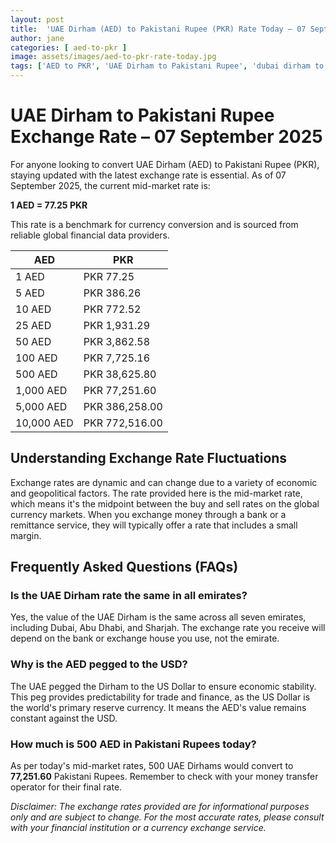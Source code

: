 ```yaml
---
layout: post
title:  'UAE Dirham (AED) to Pakistani Rupee (PKR) Rate Today – 07 September 2025'
author: jane
categories: [ aed-to-pkr ]
image: assets/images/aed-to-pkr-rate-today.jpg
tags: ['AED to PKR', 'UAE Dirham to Pakistani Rupee', 'dubai dirham to pkr', 'dirham rate in pakistan today', 'uae exchange rate pakistan']
---
```


# UAE Dirham to Pakistani Rupee Exchange Rate – 07 September 2025

For anyone looking to convert UAE Dirham (AED) to Pakistani Rupee (PKR), staying updated with the latest exchange rate is essential. As of 07 September 2025, the current mid-market rate is:

**1 AED = 77.25 PKR**

This rate is a benchmark for currency conversion and is sourced from reliable global financial data providers.

| AED | PKR |
| --- | --- |
| 1 AED | PKR 77.25 |
| 5 AED | PKR 386.26 |
| 10 AED | PKR 772.52 |
| 25 AED | PKR 1,931.29 |
| 50 AED | PKR 3,862.58 |
| 100 AED | PKR 7,725.16 |
| 500 AED | PKR 38,625.80 |
| 1,000 AED | PKR 77,251.60 |
| 5,000 AED | PKR 386,258.00 |
| 10,000 AED | PKR 772,516.00 |


## Understanding Exchange Rate Fluctuations

Exchange rates are dynamic and can change due to a variety of economic and geopolitical factors. The rate provided here is the mid-market rate, which means it's the midpoint between the buy and sell rates on the global currency markets. When you exchange money through a bank or a remittance service, they will typically offer a rate that includes a small margin.

## Frequently Asked Questions (FAQs)

### Is the UAE Dirham rate the same in all emirates?

Yes, the value of the UAE Dirham is the same across all seven emirates, including Dubai, Abu Dhabi, and Sharjah. The exchange rate you receive will depend on the bank or exchange house you use, not the emirate.

### Why is the AED pegged to the USD?

The UAE pegged the Dirham to the US Dollar to ensure economic stability. This peg provides predictability for trade and finance, as the US Dollar is the world's primary reserve currency. It means the AED's value remains constant against the USD.

### How much is 500 AED in Pakistani Rupees today?

As per today's mid-market rates, 500 UAE Dirhams would convert to **77,251.60** Pakistani Rupees. Remember to check with your money transfer operator for their final rate.



*Disclaimer: The exchange rates provided are for informational purposes only and are subject to change. For the most accurate rates, please consult with your financial institution or a currency exchange service.*
